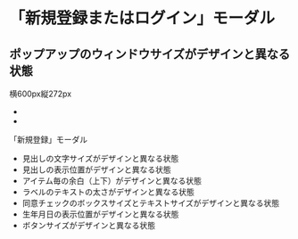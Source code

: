 # 「新規登録またはログイン」モーダル
## ポップアップのウィンドウサイズがデザインと異なる状態
横600px縦272px

- 
- 
「新規登録」モーダル
- 見出しの文字サイズがデザインと異なる状態
- 見出しの表示位置がデザインと異なる状態
- アイテム毎の余白（上下）がデザインと異なる状態
- ラベルのテキストの太さがデザインと異なる状態
- 同意チェックのボックスサイズとテキストサイズがデザインと異なる状態
- 生年月日の表示位置がデザインと異なる状態
- ボタンサイズがデザインと異なる状態